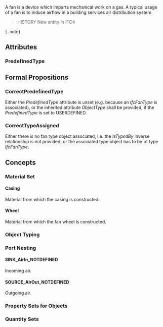 A fan is a device which imparts mechanical work on a gas. A typical usage of a fan is to induce airflow in a building services air distribution system.

<!-- end of short definition -->


> HISTORY New entity in IFC4

{ .note}
>

## Attributes

### PredefinedType


## Formal Propositions

### CorrectPredefinedType
Either the _PredefinedType_ attribute is unset (e.g. because an _IfcFanType_ is associated), or the inherited attribute _ObjectType_ shall be provided, if the _PredefinedType_ is set to USERDEFINED.

### CorrectTypeAssigned
Either there is no fan type object associated, i.e. the _IsTypedBy_ inverse relationship is not provided, or the associated type object has to be of type _IfcFanType_.

## Concepts

### Material Set



#### Casing

Material from which the casing is constructed.

#### Wheel

Material from which the fan wheel is constructed.

### Object Typing



### Port Nesting



#### SINK_AirIn_NOTDEFINED

Incoming air.

#### SOURCE_AirOut_NOTDEFINED

Outgoing air.

### Property Sets for Objects



### Quantity Sets



